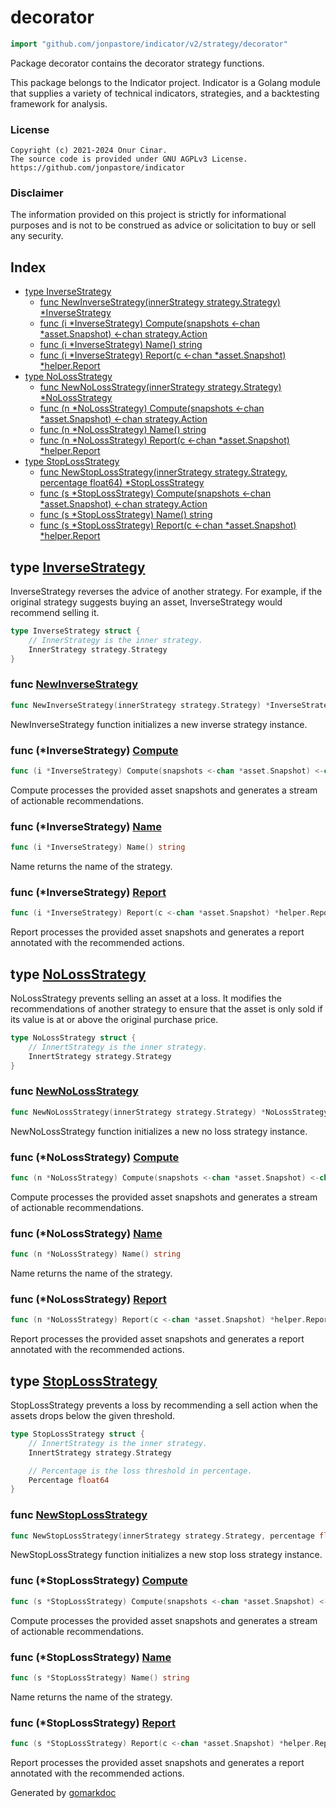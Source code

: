 <!-- Code generated by gomarkdoc. DO NOT EDIT -->

# decorator

```go
import "github.com/jonpastore/indicator/v2/strategy/decorator"
```

Package decorator contains the decorator strategy functions.

This package belongs to the Indicator project. Indicator is a Golang module that supplies a variety of technical indicators, strategies, and a backtesting framework for analysis.

### License

```
Copyright (c) 2021-2024 Onur Cinar.
The source code is provided under GNU AGPLv3 License.
https://github.com/jonpastore/indicator
```

### Disclaimer

The information provided on this project is strictly for informational purposes and is not to be construed as advice or solicitation to buy or sell any security.

## Index

- [type InverseStrategy](<#InverseStrategy>)
  - [func NewInverseStrategy\(innerStrategy strategy.Strategy\) \*InverseStrategy](<#NewInverseStrategy>)
  - [func \(i \*InverseStrategy\) Compute\(snapshots \<\-chan \*asset.Snapshot\) \<\-chan strategy.Action](<#InverseStrategy.Compute>)
  - [func \(i \*InverseStrategy\) Name\(\) string](<#InverseStrategy.Name>)
  - [func \(i \*InverseStrategy\) Report\(c \<\-chan \*asset.Snapshot\) \*helper.Report](<#InverseStrategy.Report>)
- [type NoLossStrategy](<#NoLossStrategy>)
  - [func NewNoLossStrategy\(innerStrategy strategy.Strategy\) \*NoLossStrategy](<#NewNoLossStrategy>)
  - [func \(n \*NoLossStrategy\) Compute\(snapshots \<\-chan \*asset.Snapshot\) \<\-chan strategy.Action](<#NoLossStrategy.Compute>)
  - [func \(n \*NoLossStrategy\) Name\(\) string](<#NoLossStrategy.Name>)
  - [func \(n \*NoLossStrategy\) Report\(c \<\-chan \*asset.Snapshot\) \*helper.Report](<#NoLossStrategy.Report>)
- [type StopLossStrategy](<#StopLossStrategy>)
  - [func NewStopLossStrategy\(innerStrategy strategy.Strategy, percentage float64\) \*StopLossStrategy](<#NewStopLossStrategy>)
  - [func \(s \*StopLossStrategy\) Compute\(snapshots \<\-chan \*asset.Snapshot\) \<\-chan strategy.Action](<#StopLossStrategy.Compute>)
  - [func \(s \*StopLossStrategy\) Name\(\) string](<#StopLossStrategy.Name>)
  - [func \(s \*StopLossStrategy\) Report\(c \<\-chan \*asset.Snapshot\) \*helper.Report](<#StopLossStrategy.Report>)


<a name="InverseStrategy"></a>
## type [InverseStrategy](<https://github.com/jonpastore/indicator/blob/master/strategy/decorator/inverse_strategy.go#L17-L20>)

InverseStrategy reverses the advice of another strategy. For example, if the original strategy suggests buying an asset, InverseStrategy would recommend selling it.

```go
type InverseStrategy struct {
    // InnerStrategy is the inner strategy.
    InnerStrategy strategy.Strategy
}
```

<a name="NewInverseStrategy"></a>
### func [NewInverseStrategy](<https://github.com/jonpastore/indicator/blob/master/strategy/decorator/inverse_strategy.go#L23>)

```go
func NewInverseStrategy(innerStrategy strategy.Strategy) *InverseStrategy
```

NewInverseStrategy function initializes a new inverse strategy instance.

<a name="InverseStrategy.Compute"></a>
### func \(\*InverseStrategy\) [Compute](<https://github.com/jonpastore/indicator/blob/master/strategy/decorator/inverse_strategy.go#L35>)

```go
func (i *InverseStrategy) Compute(snapshots <-chan *asset.Snapshot) <-chan strategy.Action
```

Compute processes the provided asset snapshots and generates a stream of actionable recommendations.

<a name="InverseStrategy.Name"></a>
### func \(\*InverseStrategy\) [Name](<https://github.com/jonpastore/indicator/blob/master/strategy/decorator/inverse_strategy.go#L30>)

```go
func (i *InverseStrategy) Name() string
```

Name returns the name of the strategy.

<a name="InverseStrategy.Report"></a>
### func \(\*InverseStrategy\) [Report](<https://github.com/jonpastore/indicator/blob/master/strategy/decorator/inverse_strategy.go#L51>)

```go
func (i *InverseStrategy) Report(c <-chan *asset.Snapshot) *helper.Report
```

Report processes the provided asset snapshots and generates a report annotated with the recommended actions.

<a name="NoLossStrategy"></a>
## type [NoLossStrategy](<https://github.com/jonpastore/indicator/blob/master/strategy/decorator/no_loss_strategy.go#L17-L20>)

NoLossStrategy prevents selling an asset at a loss. It modifies the recommendations of another strategy to ensure that the asset is only sold if its value is at or above the original purchase price.

```go
type NoLossStrategy struct {
    // InnertStrategy is the inner strategy.
    InnertStrategy strategy.Strategy
}
```

<a name="NewNoLossStrategy"></a>
### func [NewNoLossStrategy](<https://github.com/jonpastore/indicator/blob/master/strategy/decorator/no_loss_strategy.go#L23>)

```go
func NewNoLossStrategy(innerStrategy strategy.Strategy) *NoLossStrategy
```

NewNoLossStrategy function initializes a new no loss strategy instance.

<a name="NoLossStrategy.Compute"></a>
### func \(\*NoLossStrategy\) [Compute](<https://github.com/jonpastore/indicator/blob/master/strategy/decorator/no_loss_strategy.go#L35>)

```go
func (n *NoLossStrategy) Compute(snapshots <-chan *asset.Snapshot) <-chan strategy.Action
```

Compute processes the provided asset snapshots and generates a stream of actionable recommendations.

<a name="NoLossStrategy.Name"></a>
### func \(\*NoLossStrategy\) [Name](<https://github.com/jonpastore/indicator/blob/master/strategy/decorator/no_loss_strategy.go#L30>)

```go
func (n *NoLossStrategy) Name() string
```

Name returns the name of the strategy.

<a name="NoLossStrategy.Report"></a>
### func \(\*NoLossStrategy\) [Report](<https://github.com/jonpastore/indicator/blob/master/strategy/decorator/no_loss_strategy.go#L60>)

```go
func (n *NoLossStrategy) Report(c <-chan *asset.Snapshot) *helper.Report
```

Report processes the provided asset snapshots and generates a report annotated with the recommended actions.

<a name="StopLossStrategy"></a>
## type [StopLossStrategy](<https://github.com/jonpastore/indicator/blob/master/strategy/decorator/stop_loss_strategy.go#L16-L22>)

StopLossStrategy prevents a loss by recommending a sell action when the assets drops below the given threshold.

```go
type StopLossStrategy struct {
    // InnertStrategy is the inner strategy.
    InnertStrategy strategy.Strategy

    // Percentage is the loss threshold in percentage.
    Percentage float64
}
```

<a name="NewStopLossStrategy"></a>
### func [NewStopLossStrategy](<https://github.com/jonpastore/indicator/blob/master/strategy/decorator/stop_loss_strategy.go#L25>)

```go
func NewStopLossStrategy(innerStrategy strategy.Strategy, percentage float64) *StopLossStrategy
```

NewStopLossStrategy function initializes a new stop loss strategy instance.

<a name="StopLossStrategy.Compute"></a>
### func \(\*StopLossStrategy\) [Compute](<https://github.com/jonpastore/indicator/blob/master/strategy/decorator/stop_loss_strategy.go#L38>)

```go
func (s *StopLossStrategy) Compute(snapshots <-chan *asset.Snapshot) <-chan strategy.Action
```

Compute processes the provided asset snapshots and generates a stream of actionable recommendations.

<a name="StopLossStrategy.Name"></a>
### func \(\*StopLossStrategy\) [Name](<https://github.com/jonpastore/indicator/blob/master/strategy/decorator/stop_loss_strategy.go#L33>)

```go
func (s *StopLossStrategy) Name() string
```

Name returns the name of the strategy.

<a name="StopLossStrategy.Report"></a>
### func \(\*StopLossStrategy\) [Report](<https://github.com/jonpastore/indicator/blob/master/strategy/decorator/stop_loss_strategy.go#L63>)

```go
func (s *StopLossStrategy) Report(c <-chan *asset.Snapshot) *helper.Report
```

Report processes the provided asset snapshots and generates a report annotated with the recommended actions.

Generated by [gomarkdoc](<https://github.com/princjef/gomarkdoc>)
